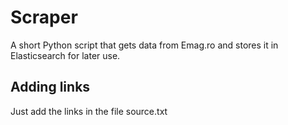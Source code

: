 # Scraper

A short Python script that gets data from Emag.ro and stores it in Elasticsearch for later use.

## Adding links

Just add the links in the file source.txt